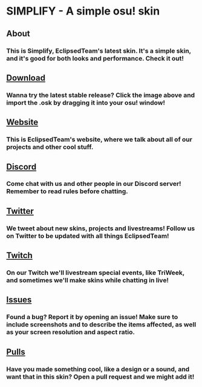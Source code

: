 # SIMPLIFY - A simple osu! skin

## About

### This is Simplify, EclipsedTeam's latest skin. It's a simple skin, and it's good for both looks and performance. Check it out!
#### 
#### 

## [Download](https://github.com/eclipsedteam/Simplify/releases/latest/download/Simplify.osk)

### Wanna try the latest stable release? Click the image above and import the .osk by dragging it into your osu! window!
#### 
#### 

## [Website](https://eclipsed.hub2hub.xyz)

### This is EclipsedTeam's website, where we talk about all of our projects and other cool stuff. 
#### 
#### 

## [Discord](https://discord.gg/kUr4Qcv)

### Come chat with us and other people in our Discord server! Remember to read rules before chatting.
#### 
####

## [Twitter](https://twitter.com/eclipsed_team)

### We tweet about new skins, projects and livestreams! Follow us on Twitter to be updated with all things EclipsedTeam!
#### 
####

## [Twitch](https://www.twitch.tv/eclipsedteam)

### On our Twitch we'll livestream special events, like TriWeek, and sometimes we'll make skins while chatting in live! 
#### 
#### 

## [Issues](https://github.com/eclipsedteam/Simplify/issues)

### Found a bug? Report it by opening an issue! Make sure to include screenshots and to describe the items affected, as well as your screen resolution and aspect ratio.
#### 
#### 

## [Pulls](https://github.com/eclipsedteam/Simplify/pulls)

### Have you made something cool, like a design or a sound, and want that in this skin? Open a pull request and we might add it!
#### 
####

